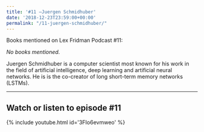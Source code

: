 ```yaml
---
title: '#11 –Juergen Schmidhuber'
date: '2018-12-23T23:59:00+00:00'
permalink: "/11-juergen-schmidhuber/"
---
```


Books mentioned on Lex Fridman Podcast #11:

*No books mentioned.*

Juergen Schmidhuber is a computer scientist most known for his work in the field of artificial intelligence, deep learning and artificial neural networks. He is is the co-creator of long short-term memory networks (LSTMs).

- - - - - -

## Watch or listen to episode #11

{% include youtube.html id='3FIo6evmweo' %}